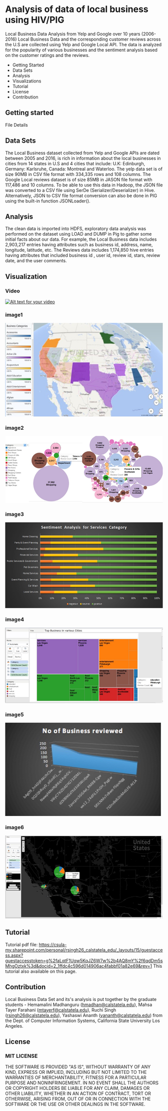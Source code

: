 # Analysis of data of local business using HIV/PIG
Local Business Data Analysis from Yelp and Google over 10 years (2006-2016)
Local Business Data and the corresponding customer reviews across the U.S are collected using Yelp and Google Local API. The data is analyzed for the popularity of various businesses and the sentiment analysis based on the customer ratings and the reviews.

- Getting Started 
- Data Sets
- Analysis
- Visualizations
- Tutorial 
- License
- Contribution

## Getting started
File Details
## Data Sets
The Local Business dataset collected from Yelp and Google APIs are dated between 2005 and 2016, is rich in information about the local businesses in cities from 14 states in U.S and 4 cities that include: U.K: Edinburgh, Germany: Karlsruhe, Canada: Montreal and Waterloo. The yelp data set is of size 90MB in CSV file format with 334,335 rows and 108 columns. The Google Local reviews dataset is of size 85MB in JASON file format with 117,486 and 10 columns. To be able to use this data in Hadoop, the JSON file was converted to a CSV file using SerDe (Serializer/Deserializer) in Hive. Alternatively, JSON to CSV file format conversion can also be done in PIG using the built-in function JSONLoader().
## Analysis
The clean data is imported into HDFS, exploratory data analysis was performed on the dataset using LOAD and DUMP in Pig to gather some initial facts about our data. For example, the Local Business data includes 2,903,217 entries having attributes such as business id, address, name, longitude, latitude, etc. The Reviews data includes 1,174,850 hive entries having attributes that included business id , user id, review id, stars, review date, and the user comments.
## Visualization
### Video
[![Alt text for your video](http://img.youtube.com/vi/OYQ8qrapF2Q/0.jpg)](http://www.youtube.com/watch?v=T-OYQ8qrapF2Q)
### image1
![Alt text](https://github.com/shamaahsaa/Local_Business_DataAnalysis/blob/master/Visualizations-Images/1.jpg "")
### image2
![Alt text](https://github.com/shamaahsaa/Local_Business_DataAnalysis/blob/master/Visualizations-Images/2.jpg "Optional Title")
### image3
![Alt text](https://github.com/shamaahsaa/Local_Business_DataAnalysis/blob/master/Visualizations-Images/3.jpg "Optional Title")
### image4
![Alt text](https://github.com/shamaahsaa/Local_Business_DataAnalysis/blob/master/Visualizations-Images/4.jpg "Optional Title")
### image5
![Alt text](https://github.com/shamaahsaa/Local_Business_DataAnalysis/blob/master/Visualizations-Images/5.jpg "Optional Title")
### image6
![Alt text](https://github.com/shamaahsaa/Local_Business_DataAnalysis/blob/master/Visualizations-Images/6.jpg "Optional Title")

## Tutorial
Tutorial pdf file: https://csula-my.sharepoint.com/personal/rsingh26_calstatela_edu/_layouts/15/guestaccess.aspx?guestaccesstoken=g%2faLqtF1Uqw5KqJZ6W7w%2b4AQ8mY%2f6qdDm5sMhgOztxk%3d&docid=2_1ffdc4c596d014906ac4fabbf01a82e69&rev=1
This tutorial also available on this page.
## Contribution
Local Business Data Set and its's analysis is put together by the graduate students - Hemamalini Madhanguru (hmadhan@calstatela.edu), Mahsa Tayer Farahani (mtayerf@calstatela.edu), Ruchi Singh (rsingh26@calstatela.edu), Yashaswi Ananth (yananth@calstatela.edu) from the Dept. of Computer Information Systems, California State University Los Angeles.

## License
### MIT LICENSE
THE SOFTWARE IS PROVIDED "AS IS", WITHOUT WARRANTY OF ANY KIND, EXPRESS OR IMPLIED, INCLUDING BUT NOT LIMITED TO THE WARRANTIES OF MERCHANTABILITY, FITNESS FOR A PARTICULAR PURPOSE AND NONINFRINGEMENT. IN NO EVENT SHALL THE AUTHORS OR COPYRIGHT HOLDERS BE LIABLE FOR ANY CLAIM, DAMAGES OR OTHER LIABILITY, WHETHER IN AN ACTION OF CONTRACT, TORT OR OTHERWISE, ARISING FROM, OUT OF OR IN CONNECTION WITH THE SOFTWARE OR THE USE OR OTHER DEALINGS IN THE SOFTWARE.




